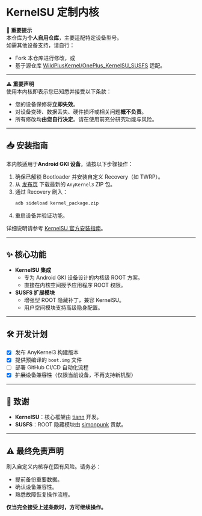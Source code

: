 # KernelSU 定制内核  

**🔔 重要提示**  
本仓库为**个人自用仓库**，主要适配特定设备型号。  
如需其他设备支持，请自行：  
- Fork 本仓库进行修改，或  
- 基于源仓库 [WildPlusKernel/OnePlus_KernelSU_SUSFS](https://github.com/WildPlusKernel/OnePlus_KernelSU_SUSFS) 适配。  

---

**⚠️ 重要声明**  
使用本内核即表示您已知悉并接受以下条款：  

- 您的设备保修将**立即失效**。  
- 对设备变砖、数据丢失、硬件损坏或相关问题**概不负责**。  
- 所有修改均**由您自行决定**。请在使用前充分研究功能与风险。  

--- 

## 📥 安装指南  
本内核适用于**Android GKI 设备**。请按以下步骤操作：  

1. 确保已解锁 Bootloader 并安装自定义 Recovery（如 TWRP）。  
2. 从 [发布页](https://github.com/TheWildJames/kernel_build_scripts/releases) 下载最新的 `AnyKernel3` ZIP 包。  
3. 通过 Recovery 刷入：  
   ```bash  
   adb sideload kernel_package.zip  
   ```  
4. 重启设备并验证功能。  

详细说明请参考 [KernelSU 官方安装指南](https://kernelsu.org/guide/installation.html)。  

--- 

## ✨ 核心功能  
- **KernelSU 集成**  
  - 专为 Android GKI 设备设计的内核级 ROOT 方案。  
  - 直接在内核空间授予应用程序 ROOT 权限。  
- **SUSFS 扩展模块**  
  - 增强型 ROOT 隐藏补丁，兼容 KernelSU。  
  - 用户空间模块支持高级隐身配置。  

--- 

## 🛠️ 开发计划  
- [x] 发布 AnyKernel3 构建版本  
- [x] 提供预编译的 `boot.img` 文件  
- [ ] 部署 GitHub CI/CD 自动化流程  
- [x] ~~扩展设备兼容性~~（仅限当前设备，不再支持新机型）  

--- 

## 🙏 致谢  
- **KernelSU**：核心框架由 [tiann](https://github.com/tiann) 开发。  
- **SUSFS**：ROOT 隐藏模块由 [simonpunk](https://gitlab.com/simonpunk/susfs4ksu) 贡献。  

--- 

## ⚠️ 最终免责声明  
刷入自定义内核存在固有风险。请务必：  
- 提前备份重要数据。  
- 确认设备兼容性。  
- 熟悉故障恢复操作流程。  

**仅当完全接受上述条款时，方可继续操作。**  